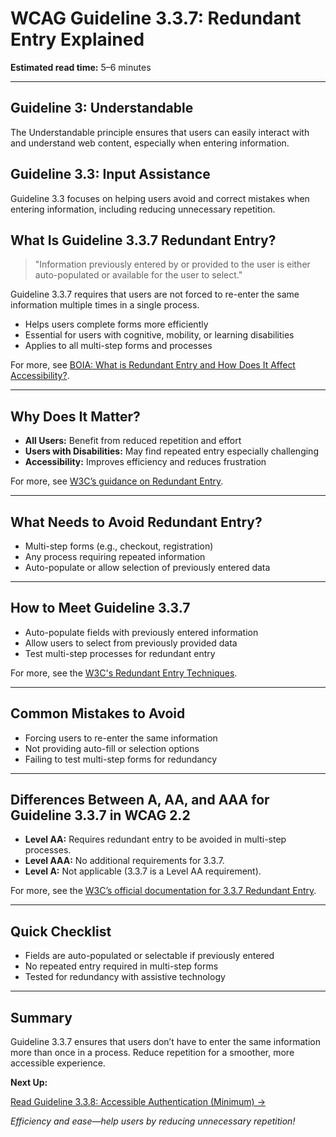 <!--
title: 3.3.7 - Redundant Entry
series: Making the Web Accessible for All
description: A practical guide to WCAG Guideline 3.3.7 (Redundant Entry)—what it means, why it matters, and how to help users avoid entering the same information multiple times.
keywords: wcag 3.3.7, redundant entry, accessibility, web standards, user experience, form usability
image: WCAG-Series-3.3.7.png
imageAlt: Blue text on yellow background saying, "Web Content Accessibiilty Guiedlines (WCAG) 3.3.7 Explained, Redundant Entry"
status: published
date: 2025-07-03
excerpt: This guideline ensures users don't have to re-enter information they've already provided.
-->

# **WCAG Guideline 3.3.7: Redundant Entry Explained**

**Estimated read time:** 5–6 minutes

---

## **Guideline 3: Understandable**

The Understandable principle ensures that users can easily interact with and understand web content, especially when entering information.

## **Guideline 3.3: Input Assistance**

Guideline 3.3 focuses on helping users avoid and correct mistakes when entering information, including reducing unnecessary repetition.

## **What Is Guideline 3.3.7 Redundant Entry?**

<!-- [Illustration: Form with auto-filled fields and a user icon] -->

> "Information previously entered by or provided to the user is either auto-populated or available for the user to select."

Guideline 3.3.7 requires that users are not forced to re-enter the same information multiple times in a single process.

- Helps users complete forms more efficiently
- Essential for users with cognitive, mobility, or learning disabilities
- Applies to all multi-step forms and processes

For more, see [BOIA: What is Redundant Entry and How Does It Affect Accessibility?](https://www.boia.org/blog/what-is-redundant-entry-and-how-does-it-affect-accessibility).

---

## **Why Does It Matter?**

<!-- [Infographic: Auto-fill icon, user with assistive tech, and form fields] -->

- **All Users:** Benefit from reduced repetition and effort
- **Users with Disabilities:** May find repeated entry especially challenging
- **Accessibility:** Improves efficiency and reduces frustration

For more, see [W3C’s guidance on Redundant Entry](https://www.w3.org/WAI/WCAG22/Understanding/redundant-entry.html).

---

## **What Needs to Avoid Redundant Entry?**

<!-- [Grid: Multi-step forms, checkout processes, and registration flows] -->

- Multi-step forms (e.g., checkout, registration)
- Any process requiring repeated information
- Auto-populate or allow selection of previously entered data

---

## **How to Meet Guideline 3.3.7**

<!-- [Side-by-side: Good example (auto-filled fields) vs. Bad example (user re-entering info)] -->

- Auto-populate fields with previously entered information
- Allow users to select from previously provided data
- Test multi-step processes for redundant entry

For more, see the [W3C's Redundant Entry Techniques](https://www.w3.org/WAI/WCAG22/Techniques/general/G211).

---

## **Common Mistakes to Avoid**

<!-- [Do/Don't graphic: Left side with auto-filled fields, right side with repeated entry] -->

- Forcing users to re-enter the same information
- Not providing auto-fill or selection options
- Failing to test multi-step forms for redundancy

---

## **Differences Between A, AA, and AAA for Guideline 3.3.7 in WCAG 2.2**

<!-- [Infographic: Three columns labeled A, AA, AAA with example requirements for each] -->

- **Level AA:** Requires redundant entry to be avoided in multi-step processes.
- **Level AAA:** No additional requirements for 3.3.7.
- **Level A:** Not applicable (3.3.7 is a Level AA requirement).

For more, see the [W3C’s official documentation for 3.3.7 Redundant Entry](https://www.w3.org/WAI/WCAG22/Understanding/redundant-entry.html).

---

## **Quick Checklist**

<!-- [Checklist graphic: Icons for auto-fill, user, and form fields] -->

- Fields are auto-populated or selectable if previously entered
- No repeated entry required in multi-step forms
- Tested for redundancy with assistive technology

---

## **Summary**

<!-- [Illustration: User completing a form with auto-filled fields] -->

Guideline 3.3.7 ensures that users don’t have to enter the same information more than once in a process. Reduce repetition for a smoother, more accessible experience.

**Next Up:**

[Read Guideline 3.3.8: Accessible Authentication (Minimum) →](WCAG-Guideline-3-3-8-Accessible-Authentication-Minimum-Explained)

*Efficiency and ease—help users by reducing unnecessary repetition!*
